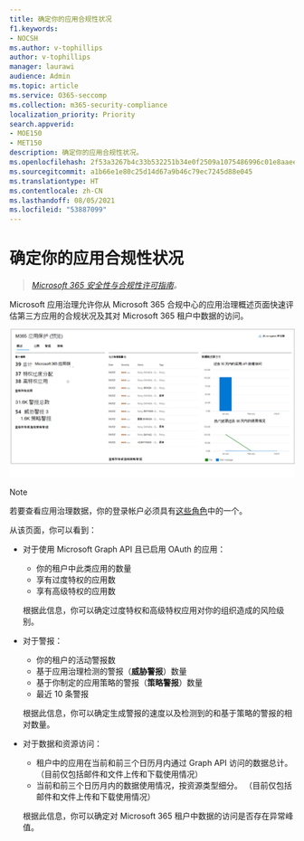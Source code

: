 ```yaml
---
title: 确定你的应用合规性状况
f1.keywords:
- NOCSH
ms.author: v-tophillips
author: v-tophillips
manager: laurawi
audience: Admin
ms.topic: article
ms.service: O365-seccomp
ms.collection: m365-security-compliance
localization_priority: Priority
search.appverid:
- MOE150
- MET150
description: 确定你的应用合规性状况。
ms.openlocfilehash: 2f53a3267b4c33b532251b34e0f2509a1075486996c01e8aaeecf68a12c70609
ms.sourcegitcommit: a1b66e1e80c25d14d67a9b46c79ec7245d88e045
ms.translationtype: HT
ms.contentlocale: zh-CN
ms.lasthandoff: 08/05/2021
ms.locfileid: "53887099"
---
```

# <a name="determine-your-app-compliance-posture"></a>确定你的应用合规性状况

>*[Microsoft 365 安全性与合规性许可指南](https://aka.ms/ComplianceSD)。*

Microsoft 应用治理允许你从 Microsoft 365 合规中心的应用治理概述页面快速评估第三方应用的合规状况及其对 Microsoft 365 租户中数据的访问。

![Microsoft 365 合规中心内的应用治理概述页面](..\media\manage-app-protection-governance\mapg-cc-overview.png)

>[!Note]
> 若要查看应用治理数据，你的登录帐户必须具有[这些角色](app-governance-get-started.md#administrator-roles)中的一个。
>

从该页面，你可以看到：

- 对于使用 Microsoft Graph API 且已启用 OAuth 的应用：

  - 你的租户中此类应用的数量
  - 享有过度特权的应用数
  - 享有高级特权的应用数

  根据此信息，你可以确定过度特权和高级特权应用对你的组织造成的风险级别。

- 对于警报：

  - 你的租户的活动警报数
  - 基于应用治理检测的警报（**威胁警报**）数量
  - 基于你制定的应用策略的警报（**策略警报**）数量
  - 最近 10 条警报

  根据此信息，你可以确定生成警报的速度以及检测到的和基于策略的警报的相对数量。

- 对于数据和资源访问：

  - 租户中的应用在当前和前三个日历月内通过 Graph API 访问的数据总计。 （目前仅包括邮件和文件上传和下载使用情况）
  - 当前和前三个日历月内的数据使用情况，按资源类型细分。 （目前仅包括邮件和文件上传和下载使用情况）

  根据此信息，你可以确定对 Microsoft 365 租户中数据的访问是否存在异常峰值。
